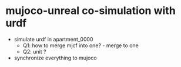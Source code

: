 # mujoco-unreal co-simulation with urdf

* simulate urdf in apartment_0000
    * Q1: how to merge mjcf into one? - merge to one
    * Q2: unit ?
* synchronize everything to mujoco
